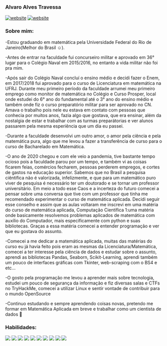 ### Alvaro Alves Travessa

<a href="https://www.linkedin.com/in/alvaroat19/"><img src="https://img.shields.io/static/v1?label=&labelColor=505050&message=LinkedIn&color=%230076D6&style=flat&logo=linkedin&logoColor=%230076D6" alt="website"/></a>
<a href="https://www.instagram.com/alvaroat.19/"><img src="https://img.shields.io/static/v1?label=&labelColor=white&message=Instagram&color=5b0000&style=flat&logo=instagram&logoColor=%ff0000" alt="website"/></a>

### Sobre mim:
-Estou graduando em matemática pela Universidade Federal do Rio de Janeiro(Melhor do Brasil ☺️).

-Antes de entrar na faculdade fui concurseiro militar e aprovado em 36° lugar para o Colégio Naval em 2015/2016, no entanto a vida militar não foi pra mim.

-Após sair do Colégio Naval concluí o ensino médio e decidi fazer o Enem, em 2017/2018 fui aprovado para o curso de Licenciatura em matemática na UFRJ. Durante meu primeiro período da faculdade arrumei meu primeiro emprego como monitor de matemática no Colégio e Curso Prosper, local onde estudei do 6° ano do fundamental até o 3° ano do ensino médio e também onde fiz o curso preparatório militar para ser aprovado no CN. Amava o trabalho pois nele eu estava em contato com pessoas que conhecia por muitos anos, fazia algo que gostava, que era ensinar, além da nostalgia de estar e trabalhar com as turmas preparátorias e ver alunos passarem pela mesma esperiência que um dia eu passei.

-Durante a faculdade desenvolvi um outro amor, o amor pela ciência e pela matemática pura, algo que me levou a fazer a transferência de curso para o curso de Bacharelado em Matemática.

-O ano de 2020 chegou e com ele veio a pandemia, tive bastante tempo ocioso pois a faculdade parou por um tempo, e também vi as coisas ficarem feias, comércios fecharem, pessoas perderem empregos, e cortes de gastos na educação superior. Sabemos que no Brasil a pesquisa ciêntifica não é valorizada, infelizmente, e que para um matemático puro viver de pesquisa é necessário ter um doutorado e se tornar um professor universitário. Em meio a todo esse Caos e a incerteza do futuro comecei a pensar sobre uma conversa que tive com um professor que tinha me recomendado experimentar o curso de matemática aplicada. Decidi seguir esse conselho e assim que as aulas voltaram me inscrevi em uma matéria do curso de matemática aplicada, Computação Científica 1:uma matéria onde basicamente resolvemos problemas aplicados de matemática com auxílio do Computador, mais especificamente com python e suas bibliotecas. Graças a essa matéria comecei a entender programação e ver que eu gostava do assunto.

-Comecei a me dedicar a matemática aplicada, muitas das matérias do curso eu já havia feito pois eram as mesmas da Licenciatura/Matemática, comecei a ter interesse pela ciência de dados e estudar sobre o assunto, aprendi as bibliotecas Pandas, Seaborn, Scikit-Learning, aprendi também um pouco de interfaces gráficas com Tkinter, web-scraping com o BS4 e etc...

-O gosto pela programação me levou a aprender mais sobre tecnologia, estudei um pouco de segurança da informação e fiz diversas salas e CTFs no TryHackMe, comecei a utilizar Linux e sentir vontade de contribuir para o mundo OpenSource

-Continuo estudando e sempre aprendendo coisas novas, pretendo me formar em Matemática Aplicada em breve e trabalhar como um cientista de dados 🙂

### Habilidades:
<img src="https://img.shields.io/static/v1?label=&labelColor=white&message=Python&color=&style=flat&logo=Python&logoColor=yellow"></a>
<img src="https://img.shields.io/static/v1?label=&labelColor=white&message=Pandas&color=&style=flat&logo=Pandas&logoColor=black"></a>
<img src="https://img.shields.io/static/v1?label=&labelColor=white&message=numpy&color=&style=flat&logo=numpy&logoColor=orange"></a>
<img src="https://img.shields.io/static/v1?label=&labelColor=white&message=Matplotlib&color=&style=flat"></a>
<img src="https://img.shields.io/static/v1?label=&labelColor=white&message=Seaborn&color=&style=flat&logo=Seaborn&logoColor=black"></a>
<img src="https://img.shields.io/static/v1?label=&labelColor=white&message=scikit-learning&color=&style=flat&logo=sklearning&logoColor=black"></a>
<img src="https://img.shields.io/static/v1?label=&labelColor=white&message=Jupyter%20Notebook&color=&style=flat&logo=jupyter&logoColor=orange"></a>
<img src="https://img.shields.io/static/v1?label=&labelColor=white&message=tkinter&color=&style=flat&logo=tcltk&logoColor=orange"></a>
<img src="https://img.shields.io/static/v1?label=&labelColor=white&message=Linux&color=&style=flat&logo=linux&logoColor=black"></a>
<img src="https://img.shields.io/static/v1?label=&labelColor=white&message=MySQL&color=&style=flat&logo=MySQL&logoColor=5b0000"></a>



